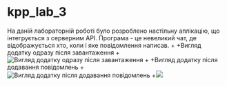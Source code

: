 # kpp_lab_3
  На даній лабораторній роботі було розроблено настільну аплікацію, що інтегрується з серверним API. Програма - це невеликий чат, де відображується хто, коли і яке повідомлення написав.
 +
 +Вигляд додатку одразу після завантаження
 +![Вигляд додатку одразу після завантаження](https://github.com/YuliaOsadchuk/kpp_lab_3/blob/master/1.png)
 +
 +Вигляд додатку після додавання повідомлень
 +![Вигляд додатку після додавання повідомлень](https://github.com/YuliaOsadchuk/kpp_lab_3/blob/master/2.png)
 +![](https://github.com/YuliaOsadchuk/kpp_lab_3/blob/master/3.png)
